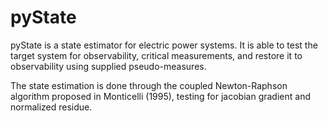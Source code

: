 # pyState

pyState is a state estimator for electric power systems. It is able to test the target system for observability, critical measurements, and restore it to observability using supplied pseudo-measures.

The state estimation is done through the coupled Newton-Raphson algorithm proposed in Monticelli (1995), testing for jacobian gradient and normalized residue.
